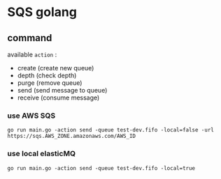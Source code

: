 # SQS golang

## command

available `action` :
- create (create new queue)
- depth (check depth)
- purge (remove queue)
- send (send message to queue)
- receive (consume message)

### use AWS SQS 

```shell
go run main.go -action send -queue test-dev.fifo -local=false -url https://sqs.AWS_ZONE.amazonaws.com/AWS_ID
```

### use local elasticMQ
```shell
go run main.go -action send -queue test-dev.fifo -local=true
```